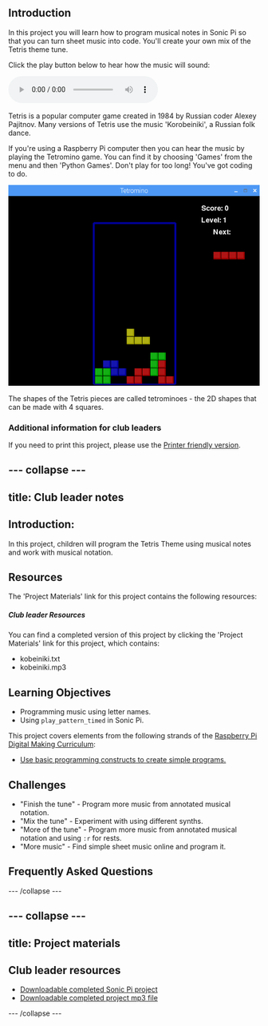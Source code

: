 ## Introduction

In this project you will learn how to program musical notes in Sonic Pi so that you can turn sheet music into code. You'll create your own mix of the Tetris theme tune.

<div id="audio-preview" class="pdf-hidden">

Click the play button below to hear how the music will sound:

<audio controls preload>
  <source src="resources/korobeiniki.mp3" type="audio/mpeg">
Your browser does not support the <code>audio</code> element.
</audio>

</div>

Tetris is a popular computer game created in 1984 by Russian coder Alexey Pajitnov. Many versions of Tetris use the music 'Korobeiniki', a Russian folk dance.

If you're using a Raspberry Pi computer then you can hear the music by playing the Tetromino game. You can find it by choosing 'Games' from the menu and then 'Python Games'. Don't play for too long! You've got coding to do.

![screenshot](images/tetromino.png)

The shapes of the Tetris pieces are called tetrominoes - the 2D shapes that can be made with 4 squares.

### Additional information for club leaders

If you need to print this project, please use the [Printer friendly version](https://projects.raspberrypi.org/en/projects/tetris-theme/print).


--- collapse ---
---
title: Club leader notes
---


## Introduction:
In this project, children will program the Tetris Theme using musical notes and work with musical notation.

## Resources

The 'Project Materials' link for this project contains the following resources:

##### Club leader Resources

You can find a completed version of this project by clicking the 'Project Materials' link for this project, which contains:

+ kobeiniki.txt
+ kobeiniki.mp3

## Learning Objectives
+ Programming music using letter names.  
+ Using `play_pattern_timed` in Sonic Pi.

This project covers elements from the following strands of the [Raspberry Pi Digital Making Curriculum](http://rpf.io/curriculum):

+ [Use basic programming constructs to create simple programs.](https://www.raspberrypi.org/curriculum/programming/creator)

## Challenges
+ "Finish the tune" - Program more music from annotated musical notation.
+ "Mix the tune" - Experiment with using different synths.
+ "More of the tune" - Program more music from annotated musical notation and using `:r` for rests.
+ "More music" - Find simple sheet music online and program it.

## Frequently Asked Questions


--- /collapse ---


--- collapse ---
---
title: Project materials
---


## Club leader resources
* [Downloadable completed Sonic Pi project](resources/korobeiniki.txt)
* [Downloadable completed project mp3 file](resources/korobeiniki.mp3)

--- /collapse ---
